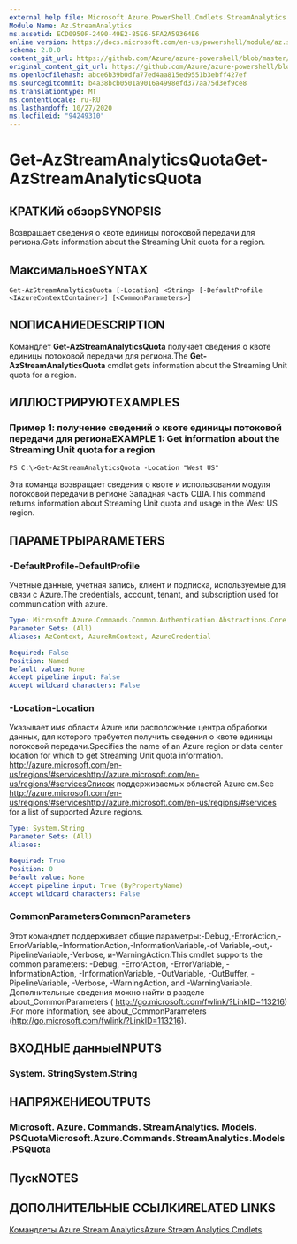 ```yaml
---
external help file: Microsoft.Azure.PowerShell.Cmdlets.StreamAnalytics.dll-Help.xml
Module Name: Az.StreamAnalytics
ms.assetid: ECD0950F-2490-49E2-85E6-5FA2A59364E6
online version: https://docs.microsoft.com/en-us/powershell/module/az.streamanalytics/get-azstreamanalyticsquota
schema: 2.0.0
content_git_url: https://github.com/Azure/azure-powershell/blob/master/src/StreamAnalytics/StreamAnalytics/help/Get-AzStreamAnalyticsQuota.md
original_content_git_url: https://github.com/Azure/azure-powershell/blob/master/src/StreamAnalytics/StreamAnalytics/help/Get-AzStreamAnalyticsQuota.md
ms.openlocfilehash: abce6b39b0dfa77ed4aa815ed9551b3ebff427ef
ms.sourcegitcommit: b4a38bcb0501a9016a4998efd377aa75d3ef9ce8
ms.translationtype: MT
ms.contentlocale: ru-RU
ms.lasthandoff: 10/27/2020
ms.locfileid: "94249310"
---
```

# <span data-ttu-id="b8cdf-101">Get-AzStreamAnalyticsQuota</span><span class="sxs-lookup"><span data-stu-id="b8cdf-101">Get-AzStreamAnalyticsQuota</span></span>

## <span data-ttu-id="b8cdf-102">КРАТКИй обзор</span><span class="sxs-lookup"><span data-stu-id="b8cdf-102">SYNOPSIS</span></span>
<span data-ttu-id="b8cdf-103">Возвращает сведения о квоте единицы потоковой передачи для региона.</span><span class="sxs-lookup"><span data-stu-id="b8cdf-103">Gets information about the Streaming Unit quota for a region.</span></span>

## <span data-ttu-id="b8cdf-104">Максимальное</span><span class="sxs-lookup"><span data-stu-id="b8cdf-104">SYNTAX</span></span>

```
Get-AzStreamAnalyticsQuota [-Location] <String> [-DefaultProfile <IAzureContextContainer>] [<CommonParameters>]
```

## <span data-ttu-id="b8cdf-105">NОПИСАНИЕ</span><span class="sxs-lookup"><span data-stu-id="b8cdf-105">DESCRIPTION</span></span>
<span data-ttu-id="b8cdf-106">Командлет **Get-AzStreamAnalyticsQuota** получает сведения о квоте единицы потоковой передачи для региона.</span><span class="sxs-lookup"><span data-stu-id="b8cdf-106">The **Get-AzStreamAnalyticsQuota** cmdlet gets information about the Streaming Unit quota for a region.</span></span>

## <span data-ttu-id="b8cdf-107">ИЛЛЮСТРИРУЮТ</span><span class="sxs-lookup"><span data-stu-id="b8cdf-107">EXAMPLES</span></span>

### <span data-ttu-id="b8cdf-108">Пример 1: получение сведений о квоте единицы потоковой передачи для региона</span><span class="sxs-lookup"><span data-stu-id="b8cdf-108">EXAMPLE 1: Get information about the Streaming Unit quota for a region</span></span>
```
PS C:\>Get-AzStreamAnalyticsQuota -Location "West US"
```

<span data-ttu-id="b8cdf-109">Эта команда возвращает сведения о квоте и использовании модуля потоковой передачи в регионе Западная часть США.</span><span class="sxs-lookup"><span data-stu-id="b8cdf-109">This command returns information about Streaming Unit quota and usage in the West US region.</span></span>

## <span data-ttu-id="b8cdf-110">ПАРАМЕТРЫ</span><span class="sxs-lookup"><span data-stu-id="b8cdf-110">PARAMETERS</span></span>

### <span data-ttu-id="b8cdf-111">-DefaultProfile</span><span class="sxs-lookup"><span data-stu-id="b8cdf-111">-DefaultProfile</span></span>
<span data-ttu-id="b8cdf-112">Учетные данные, учетная запись, клиент и подписка, используемые для связи с Azure.</span><span class="sxs-lookup"><span data-stu-id="b8cdf-112">The credentials, account, tenant, and subscription used for communication with azure.</span></span>

```yaml
Type: Microsoft.Azure.Commands.Common.Authentication.Abstractions.Core.IAzureContextContainer
Parameter Sets: (All)
Aliases: AzContext, AzureRmContext, AzureCredential

Required: False
Position: Named
Default value: None
Accept pipeline input: False
Accept wildcard characters: False
```

### <span data-ttu-id="b8cdf-113">-Location</span><span class="sxs-lookup"><span data-stu-id="b8cdf-113">-Location</span></span>
<span data-ttu-id="b8cdf-114">Указывает имя области Azure или расположение центра обработки данных, для которого требуется получить сведения о квоте единицы потоковой передачи.</span><span class="sxs-lookup"><span data-stu-id="b8cdf-114">Specifies the name of an Azure region or data center location for which to get Streaming Unit quota information.</span></span>
<span data-ttu-id="b8cdf-115"> http://azure.microsoft.com/en-us/regions/#serviceshttp://azure.microsoft.com/en-us/regions/#servicesСписок поддерживаемых областей Azure см.</span><span class="sxs-lookup"><span data-stu-id="b8cdf-115">See http://azure.microsoft.com/en-us/regions/#serviceshttp://azure.microsoft.com/en-us/regions/#services for a list of supported Azure regions.</span></span>

```yaml
Type: System.String
Parameter Sets: (All)
Aliases:

Required: True
Position: 0
Default value: None
Accept pipeline input: True (ByPropertyName)
Accept wildcard characters: False
```

### <span data-ttu-id="b8cdf-116">CommonParameters</span><span class="sxs-lookup"><span data-stu-id="b8cdf-116">CommonParameters</span></span>
<span data-ttu-id="b8cdf-117">Этот командлет поддерживает общие параметры:-Debug,-ErrorAction,-ErrorVariable,-InformationAction,-InformationVariable,-of Variable,-out,-PipelineVariable,-Verbose, и-WarningAction.</span><span class="sxs-lookup"><span data-stu-id="b8cdf-117">This cmdlet supports the common parameters: -Debug, -ErrorAction, -ErrorVariable, -InformationAction, -InformationVariable, -OutVariable, -OutBuffer, -PipelineVariable, -Verbose, -WarningAction, and -WarningVariable.</span></span> <span data-ttu-id="b8cdf-118">Дополнительные сведения можно найти в разделе about_CommonParameters ( http://go.microsoft.com/fwlink/?LinkID=113216) .</span><span class="sxs-lookup"><span data-stu-id="b8cdf-118">For more information, see about_CommonParameters (http://go.microsoft.com/fwlink/?LinkID=113216).</span></span>

## <span data-ttu-id="b8cdf-119">ВХОДНЫЕ данные</span><span class="sxs-lookup"><span data-stu-id="b8cdf-119">INPUTS</span></span>

### <span data-ttu-id="b8cdf-120">System. String</span><span class="sxs-lookup"><span data-stu-id="b8cdf-120">System.String</span></span>

## <span data-ttu-id="b8cdf-121">НАПРЯЖЕНИЕ</span><span class="sxs-lookup"><span data-stu-id="b8cdf-121">OUTPUTS</span></span>

### <span data-ttu-id="b8cdf-122">Microsoft. Azure. Commands. StreamAnalytics. Models. PSQuota</span><span class="sxs-lookup"><span data-stu-id="b8cdf-122">Microsoft.Azure.Commands.StreamAnalytics.Models.PSQuota</span></span>

## <span data-ttu-id="b8cdf-123">Пуск</span><span class="sxs-lookup"><span data-stu-id="b8cdf-123">NOTES</span></span>

## <span data-ttu-id="b8cdf-124">ДОПОЛНИТЕЛЬНЫЕ ССЫЛКИ</span><span class="sxs-lookup"><span data-stu-id="b8cdf-124">RELATED LINKS</span></span>

[<span data-ttu-id="b8cdf-125">Командлеты Azure Stream Analytics</span><span class="sxs-lookup"><span data-stu-id="b8cdf-125">Azure Stream Analytics Cmdlets</span></span>](./Az.StreamAnalytics.md)


